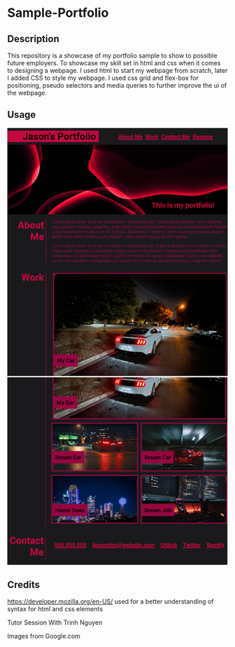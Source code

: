 # Sample-Portfolio

## Description

This repository is a showcase of my portfolio sample to show to possible future employers. To showcase my skill set in html and css when it comes to designing a webpage. I used html to start my webpage from scratch, later I added CSS to style my webpage. I used css grid and flex-box for positioning, pseudo selectors and media queries to further improve the ui of the webpage.

## Usage

![alt text](assets/images/Screenshot%20portfolio(1).png)
![alt text](assets/images/screenshot%20portfolio(2).png)

## Credits

https://developer.mozilla.org/en-US/ used for a better understanding of syntax for html and css elements

Tutor Session With Trinh Nguyen

Images from Google.com